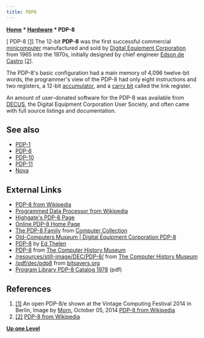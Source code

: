 ```yaml
---
title: PDP8
---
```

**[Home](Home "Home") \* [Hardware](Hardware "Hardware") \* PDP-8**



[ PDP-8 <a id="cite-note-1" href="#cite-ref-1">[1]</a>
The 12-bit **PDP-8** was the first successful commercial [minicomputer](https://en.wikipedia.org/wiki/Minicomputer) manufactured and sold by [Digital Equipment Corporation](Digital_Equipment_Corporation "Digital Equipment Corporation") from 1965 into the 1970s, initially designed by chief engineer [Edson de Castro](https://en.wikipedia.org/wiki/Edson_de_Castro) <a id="cite-note-2" href="#cite-ref-2">[2]</a>. 


The PDP-8's basic configuration had a main memory of 4,096 twelve-bit words, the programmer's view of the PDP-8 had only eight instructions and two registers, a 12-bit [accumulator](https://en.wikipedia.org/wiki/Accumulator_%28computing%29), and a [carry bit](https://en.wikipedia.org/wiki/Carry_flag) called the link register.


An amount of user-donated software for the PDP-8 was available from [DECUS](https://en.wikipedia.org/wiki/DECUS), the Digital Equipment Corporation User Society, and often came with full source listings and documentation. 



## See also


* [PDP-1](PDP-1 "PDP-1")
* [PDP-6](PDP-6 "PDP-6")
* [PDP-10](PDP-10 "PDP-10")
* [PDP-11](PDP-11 "PDP-11")
* [Nova](Nova "Nova")


## External Links


* [PDP-8 from Wikipedia](https://en.wikipedia.org/wiki/PDP-8)
* [Programmed Data Processor from Wikipedia](https://en.wikipedia.org/wiki/Programmed_Data_Processor)
* [Highgate's PDP-8 Page](http://highgate.comm.sfu.ca/pdp8/)
* [Online PDP-8 Home Page](http://www.pdp8.net/)
* [The PDP-8 Family](http://www.piercefuller.com/collect/pdp8.html) from [Computer Collection](http://www.piercefuller.com/collect/general.html)
* [Old-Computers Museum | Digital Equipment Corporation PDP-8](http://www.old-computers.com/museum/computer.asp?c=780&st=1)
* [PDP-8](http://ed-thelen.org/comp-hist/pdp-8.html) by [Ed Thelen](http://ed-thelen.org/)
* [PDP-8](http://www.computerhistory.org/collections/accession/102653921) from [The Computer History Museum](The_Computer_History_Museum "The Computer History Museum")
 * [/resources/still-image/DEC/PDP-8/](http://archive.computerhistory.org/resources/still-image/DEC/PDP-8/) from [The Computer History Museum](The_Computer_History_Museum "The Computer History Museum") 
* [/pdf/dec/pdp8](http://bitsavers.informatik.uni-stuttgart.de/pdf/dec/pdp8/) from [bitsavers.org](http://bitsavers.informatik.uni-stuttgart.de/)
* [Program Library PDP-8 Catalog 1978](http://www.bitsavers.org/pdf/dec/decus/programCatalogs/DECUS_Catalog_PDP-8_Aug78.pdf) (pdf)


## References


1. <a id="cite-ref-1" href="#cite-note-1">[1]</a> An open PDP-8/e shown at the Vintage Computing Festival 2014 in Berlin, Image by [Morn](https://commons.wikimedia.org/wiki/User:Morn), October 05, 2014 [PDP-8 from Wikipedia](https://en.wikipedia.org/wiki/PDP-8)
2. <a id="cite-ref-2" href="#cite-note-2">[2]</a> [PDP-8 from Wikipedia](https://en.wikipedia.org/wiki/PDP-8)

**[Up one Level](Hardware "Hardware")**







 
